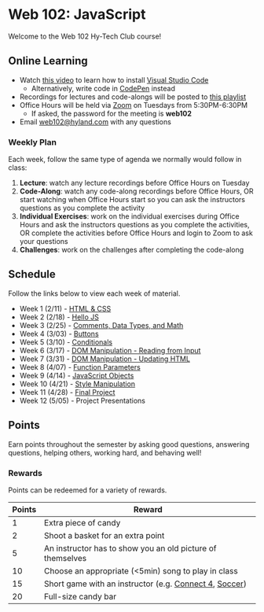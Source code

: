 # Web 102: JavaScript
Welcome to the Web 102 Hy-Tech Club course!

## Online Learning
- Watch [this video](https://www.youtube.com/watch?v=fOgaGFRN39o&list=PL1P_sExxi-9PSNwmays_UE8JYllVu7P7u&index=2&t=0s) to learn how to install [Visual Studio Code](https://code.visualstudio.com/)
    - Alternatively, write code in [CodePen](https://codepen.io/) instead
- Recordings for lectures and code-alongs will be posted to [this playlist](https://www.youtube.com/playlist?list=PL1P_sExxi-9PSNwmays_UE8JYllVu7P7u)
- Office Hours will be held via [Zoom](https://hyland.zoom.us/j/679719086?pwd=cG5rQ0hOWDYzZ3NjTW5WWkcyVTlrUT09) on Tuesdays from 5:30PM-6:30PM
    - If asked, the password for the meeting is **web102**
- Email [web102@hyland.com](mailto:web102@hyland.com) with any questions

### Weekly Plan
Each week, follow the same type of agenda we normally would follow in class:

1. **Lecture**: watch any lecture recordings before Office Hours on Tuesday
1. **Code-Along**: watch any code-along recordings before Office Hours, OR start watching when Office Hours start so you can ask the instructors questions as you complete the activity
1. **Individual Exercises**: work on the individual exercises during Office Hours and ask the instructors questions as you complete the activities, OR complete the activities before Office Hours and login to Zoom to ask your questions
1. **Challenges**: work on the challenges after completing the code-along

## Schedule
Follow the links below to view each week of material.

- Week 1 (2/11) - [HTML & CSS](Week01/StudentDesc.md)
- Week 2 (2/18) - [Hello JS](Week02/StudentDesc.md)
- Week 3 (2/25) - [Comments, Data Types, and Math](Week03/StudentDesc.md)
- Week 4 (3/03) - [Buttons](Week04/StudentDesc.md)
- Week 5 (3/10) - [Conditionals](Week05/StudentDesc.md)
- Week 6 (3/17) - [DOM Manipulation - Reading from Input](Week06/StudentDesc.md)
- Week 7 (3/31) - [DOM Manipulation - Updating HTML](Week07/StudentDesc.md)
- Week 8 (4/07) - [Function Parameters](Week08/StudentDesc.md)
- Week 9 (4/14) - [JavaScript Objects](Week09/StudentDesc.md)
- Week 10 (4/21) - [Style Manipulation](Week10/StudentDesc.md)
- Week 11 (4/28) - [Final Project](Week11/StudentDesc.md)
- Week 12 (5/05) - Project Presentations

## Points
Earn points throughout the semester by asking good questions, answering questions, helping others, working hard, and behaving well!

### Rewards
Points can be redeemed for a variety of rewards.

| Points | Reward |
| -- | -- |
| 1 | Extra piece of candy |
| 2 | Shoot a basket for an extra point |
| 5 | An instructor has to show you an old picture of themselves |
| 10 | Choose an appropriate (<5min) song to play in class |
| 15 | Short game with an instructor (e.g. [Connect 4](https://www.mathsisfun.com/games/connect4.html), [Soccer](https://www.agame.com/game/1-on-1-soccer-classic)) |
| 20 | Full-size candy bar |
